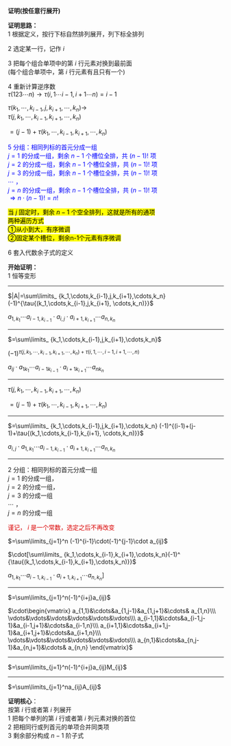 **证明(按任意行展开)**  
  
**证明思路：**  
1 根据定义，按行下标自然排列展开，列下标全排列  
  
2 选定某一行，记作 $i$  
  
3 把每个组合单项中的第 $i$ 行元素对换到最前面  
(每个组合单项中，第 $i$ 行元素有且只有一个)  
  
4 重新计算逆序数  
$\tau{(123\cdots n)}\to  
\tau{(i,1\cdots i-1,i+1\cdots n)}=i-1$  
  
$\tau{(k_1,\cdots,k_{i-1},j,k_{i+1},\cdots,k_n)}\to$  
$\tau{(j,k_1,\cdots,k_{i-1},k_{i+1},\cdots,k_n)}$  
  
$=(j-1)  
+\tau{(k_1,\cdots,k_{i-1},k_{i+1},\cdots,k_n)}$  
  
<font color=blue>5 分组：相同列标的首元分成一组  
$j=1$ 的分成一组，剩余 $n-1$ 个槽位全排，共 $(n-1)!$ 项  
$j=2$ 的分成一组，剩余 $n-1$ 个槽位全排，共 $(n-1)!$ 项  
$j=3$ 的分成一组，剩余 $n-1$ 个槽位全排，共 $(n-1)!$ 项  
$\cdots$ ，  
$j=n$ 的分成一组，剩余 $n-1$ 个槽位全排，共 $(n-1)!$ 项  
$\Rightarrow n\cdot(n-1)!=n!$ </font>  
  
<mark>当 $j$ 固定时，剩余 $n-1$ 个空全排列，这就是所有的通项</mark>  
<mark>两种遍历方式</mark>  
<mark>①从小到大，有序微调</mark>  
<mark>②固定某个槽位，剩余n-1个元素有序微调</mark>  
  
6 套入代数余子式的定义  
  
**开始证明：**  
1 恒等变形  
  
---  
  
$|A|=\sum\limits_  
{k_1,\cdots,k_{i-1},j,k_{i+1},\cdots,k_n}(-1)^{\tau{(k_1,\cdots,k_{i-1},j,k_{i+1},  
\cdots,k_n)}}$  
  
$a_{1,k_1}\cdots a_{i-1,k_{i-1}}\cdot a_{i,j}\cdot a_{i+1,k_{i+1}}\cdots a_{n,k_n}$  
  
---  
  
$=\sum\limits_  
{k_1,\cdots,k_{i-1},j,k_{i+1},\cdots,k_n}$  
  
$(-1)^{\tau{(j,k_1,\cdots,k_{i-1},k_{i+1},\cdots,k_n)}  
+\tau{(i,1,\cdots,i-1,i+1,\cdots,n)}}$  
  
$a_{ij}\cdot a_{1k_1}\cdots a_{i-1k_{i-1}}\cdot a_{i+1k_{i+1}}\cdots a_{nk_n}$  
  
---  
  
$\tau{(j,k_1,\cdots,k_{i-1},k_{i+1},\cdots,k_n)}$  
  
$=(j-1)+\tau{(k_1,\cdots,k_{i-1},k_{i+1},  
\cdots,k_n)}$  
  
---  
  
$=\sum\limits_  
{k_1,\cdots,k_{i-1},j,k_{i+1},\cdots,k_n}  
(-1)^{(i-1)+(j-1)+\tau{(k_1,\cdots,k_{i-1},k_{i+1},  
\cdots,k_n)}}$  
  
$a_{i,j}\cdot a_{1,k_1}\cdots a_{i-1,k_{i-1}}\cdot a_{i+1,k_{i+1}}\cdots a_{n,k_n}$  
  
---  
  
2 分组：相同列标的首元分成一组  
$j=1$ 的分成一组，  
$j=2$ 的分成一组，  
$j=3$ 的分成一组  
$\cdots$ ，  
$j=n$ 的分成一组  
  
<font color=dark>谨记， $i$ 是一个常数，选定之后不再改变</font>  
  
$=\sum\limits_{j=1}^n  
(-1)^{i-1}\cdot(-1)^{j-1}\cdot a_{ij}$  
  
$\cdot[\sum\limits_  
{k_1,\cdots,k_{i-1},k_{i+1},\cdots,k_n}(-1)^  
{\tau{(k_1,\cdots,k_{i-1},k_{i+1},\cdots,k_n)}}$  
  
$a_{1,k_1}\cdots a_{i-1,k_{i-1}}\cdot a_{i+1,k_{i+1}}\cdots a_{n,k_n}]$  
  
---  
  
$=\sum\limits_{j=1}^n(-1)^{i+j}a_{ij}$  
  
$\cdot\begin{vmatrix}  
a_{1,1}&\cdots&a_{1,j-1}&a_{1,j+1}&\cdots&  
a_{1,n}\\\  
\vdots&\vdots&\vdots&\vdots&\vdots&\vdots\\\  
a_{i-1,1}&\cdots&a_{i-1,j-1}&a_{i-1,j+1}&\cdots&a_{i-1,n}\\\  
a_{i+1,1}&\cdots&a_{i+1,j-1}&a_{i+1,j+1}&\cdots&a_{i+1,n}\\\  
\vdots&\vdots&\vdots&\vdots&\vdots&\vdots\\\  
a_{n,1}&\cdots&a_{n,j-1}&a_{n,j+1}&\cdots&  
a_{n,n}  
\end{vmatrix}$  
  
---  
  
$=\sum\limits_{j=1}^n(-1)^{i+j}a_{ij}M_{ij}$  
  
---  
  
$=\sum\limits_{j=1}^na_{ij}A_{ij}$  
  
**证明核心**：  
按第 $i$ 行或者第 $i$ 列展开  
1 把每个单列的第 $i$ 行或者第 $i$ 列元素对换的首位  
2 把相同行或列首元的单项合并同类项  
3 剩余部分构成 $n-1$ 阶子式  
